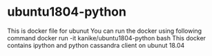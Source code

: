 # ubuntu1804-python
This is docker file for ubunut
You can run the docker using following command
docker run -it kanike/ubuntu1804-python bash
This docker contains ipython and python cassandra client on ubunut 18.04
